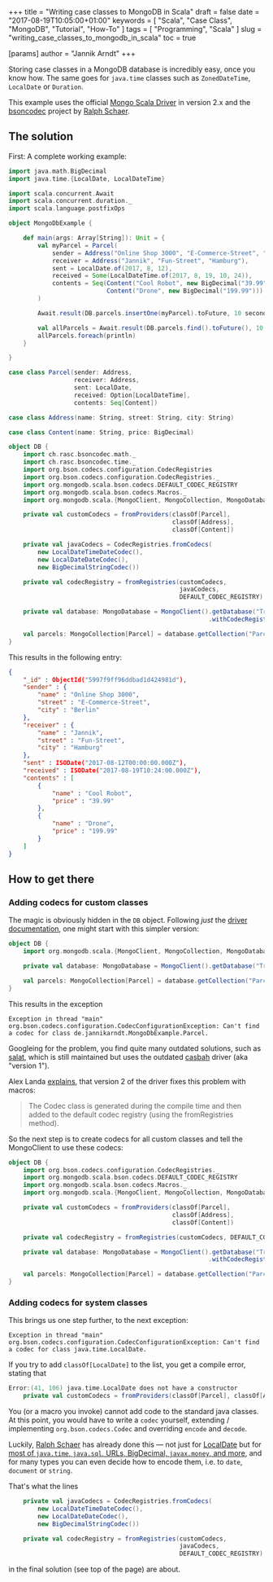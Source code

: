 +++
title = "Writing case classes to MongoDB in Scala"
draft = false
date = "2017-08-19T10:05:00+01:00"
keywords = [ "Scala", "Case Class", "MongoDB", "Tutorial", "How-To" ]
tags = [ "Programming", "Scala" ]
slug = "writing_case_classes_to_mongodb_in_scala"
toc = true

[params]
  author = "Jannik Arndt"
+++

Storing case classes in a MongoDB database is incredibly easy, once you know how. The same goes for `java.time` classes such as `ZonedDateTime`, `LocalDate` or `Duration`.

This example uses the official [Mongo Scala Driver](https://mvnrepository.com/artifact/org.mongodb.scala/mongo-scala-driver_2.11) in version 2.x and the [bsoncodec](https://github.com/ralscha/bsoncodec) project by [Ralph Schaer](https://github.com/ralscha).

<!--more-->

## The solution

First: A complete working example:

```scala
import java.math.BigDecimal
import java.time.{LocalDate, LocalDateTime}

import scala.concurrent.Await
import scala.concurrent.duration._
import scala.language.postfixOps

object MongoDbExample {

    def main(args: Array[String]): Unit = {
        val myParcel = Parcel(
            sender = Address("Online Shop 3000", "E-Commerce-Street", "Berlin"),
            receiver = Address("Jannik", "Fun-Street", "Hamburg"),
            sent = LocalDate.of(2017, 8, 12),
            received = Some(LocalDateTime.of(2017, 8, 19, 10, 24)),
            contents = Seq(Content("Cool Robot", new BigDecimal("39.99")), 
                           Content("Drone", new BigDecimal("199.99")))
        )

        Await.result(DB.parcels.insertOne(myParcel).toFuture, 10 seconds)

        val allParcels = Await.result(DB.parcels.find().toFuture(), 10 seconds)
        allParcels.foreach(println)
    }

}

case class Parcel(sender: Address, 
                  receiver: Address, 
                  sent: LocalDate, 
                  received: Option[LocalDateTime], 
                  contents: Seq[Content])

case class Address(name: String, street: String, city: String)

case class Content(name: String, price: BigDecimal)

object DB {
    import ch.rasc.bsoncodec.math._
    import ch.rasc.bsoncodec.time._
    import org.bson.codecs.configuration.CodecRegistries
    import org.bson.codecs.configuration.CodecRegistries._
    import org.mongodb.scala.bson.codecs.DEFAULT_CODEC_REGISTRY
    import org.mongodb.scala.bson.codecs.Macros._
    import org.mongodb.scala.{MongoClient, MongoCollection, MongoDatabase}

    private val customCodecs = fromProviders(classOf[Parcel], 
                                             classOf[Address], 
                                             classOf[Content])

    private val javaCodecs = CodecRegistries.fromCodecs(
        new LocalDateTimeDateCodec(),
        new LocalDateDateCodec(),
        new BigDecimalStringCodec())

    private val codecRegistry = fromRegistries(customCodecs, 
                                               javaCodecs, 
                                               DEFAULT_CODEC_REGISTRY)

    private val database: MongoDatabase = MongoClient().getDatabase("TrackingData")
                                                       .withCodecRegistry(codecRegistry)

    val parcels: MongoCollection[Parcel] = database.getCollection("Parcels")
}
```

This results in the following entry:

```json
{
    "_id" : ObjectId("5997f9ff96ddbad1d424981d"),
    "sender" : {
        "name" : "Online Shop 3000",
        "street" : "E-Commerce-Street",
        "city" : "Berlin"
    },
    "receiver" : {
        "name" : "Jannik",
        "street" : "Fun-Street",
        "city" : "Hamburg"
    },
    "sent" : ISODate("2017-08-12T00:00:00.000Z"),
    "received" : ISODate("2017-08-19T10:24:00.000Z"),
    "contents" : [ 
        {
            "name" : "Cool Robot",
            "price" : "39.99"
        }, 
        {
            "name" : "Drone",
            "price" : "199.99"
        }
    ]
}
```

## How to get there

### Adding codecs for custom classes

The magic is obviously hidden in the `DB` object. Following _just_ the [driver documentation](http://mongodb.github.io/mongo-scala-driver/2.1/getting-started/quick-tour/), one might start with this simpler version:

```scala
object DB {
    import org.mongodb.scala.{MongoClient, MongoCollection, MongoDatabase}

    private val database: MongoDatabase = MongoClient().getDatabase("TrackingData")

    val parcels: MongoCollection[Parcel] = database.getCollection("Parcels")
}
```

This results in the exception

```none
Exception in thread "main" org.bson.codecs.configuration.CodecConfigurationException: Can't find a codec for class de.jannikarndt.MongoDbExample.Parcel.
```

Googleing for the problem, you find quite many outdated solutions, such as [salat](https://github.com/salat/salat), which is still maintained but uses the outdated [casbah](https://github.com/mongodb/casbah/) driver (aka "version 1").

Alex Landa [explains](http://trainologic.com/working-case-classes-mongodb-scala/), that version 2 of the driver fixes this problem with macros:

> The Codec class is generated during the compile time and then added to the default codec registry (using the fromRegistries method).

So the next step is to create codecs for all custom classes and tell the MongoClient to use these codecs:

```scala
object DB {
    import org.bson.codecs.configuration.CodecRegistries._
    import org.mongodb.scala.bson.codecs.DEFAULT_CODEC_REGISTRY
    import org.mongodb.scala.bson.codecs.Macros._
    import org.mongodb.scala.{MongoClient, MongoCollection, MongoDatabase}

    private val customCodecs = fromProviders(classOf[Parcel], 
                                             classOf[Address], 
                                             classOf[Content])

    private val codecRegistry = fromRegistries(customCodecs, DEFAULT_CODEC_REGISTRY)

    private val database: MongoDatabase = MongoClient().getDatabase("TrackingData")
                                                       .withCodecRegistry(codecRegistry)

    val parcels: MongoCollection[Parcel] = database.getCollection("Parcels")
}
```


### Adding codecs for system classes

This brings us one step further, to the next exception:

```none
Exception in thread "main" org.bson.codecs.configuration.CodecConfigurationException: Can't find a codec for class java.time.LocalDate.
```

If you try to add `classOf[LocalDate]` to the list, you get a compile error, stating that

```scala
Error:(41, 106) java.time.LocalDate does not have a constructor
    private val customCodecs = fromProviders(classOf[Parcel], classOf[Address], classOf[Content], classOf[LocalDate])
```

You (or a macro you invoke) cannot add code to the standard java classes. At this point, you would have to write a `codec` yourself, extending / implementing `org.bson.codecs.Codec` and overriding `encode` and `decode`.

Luckily, [Ralph Schaer](https://github.com/ralscha) has already done this — not just for [LocalDate](https://github.com/ralscha/bsoncodec/blob/master/src/main/java/ch/rasc/bsoncodec/time/LocalDateDateCodec.java) but for [most of `java.time`, `java.sql`, URLs, BigDecimal, `javax.money`, and more](https://github.com/ralscha/bsoncodec), and for many types you can even decide how to encode them, i.e. to `date`, `document` or `string`.

That's what the lines

```scala
    private val javaCodecs = CodecRegistries.fromCodecs(
        new LocalDateTimeDateCodec(),
        new LocalDateDateCodec(),
        new BigDecimalStringCodec())

    private val codecRegistry = fromRegistries(customCodecs, 
                                               javaCodecs, 
                                               DEFAULT_CODEC_REGISTRY)
```

in the final solution (see top of the page) are about.